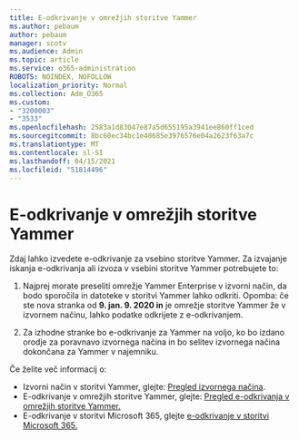 ```yaml
---
title: E-odkrivanje v omrežjih storitve Yammer
ms.author: pebaum
author: pebaum
manager: scotv
ms.audience: Admin
ms.topic: article
ms.service: o365-administration
ROBOTS: NOINDEX, NOFOLLOW
localization_priority: Normal
ms.collection: Adm_O365
ms.custom:
- "3200003"
- "3533"
ms.openlocfilehash: 2583a1d83047e87a5d655195a3941ee860ff1ced
ms.sourcegitcommit: 8bc60ec34bc1e40685e3976576e04a2623f63a7c
ms.translationtype: MT
ms.contentlocale: sl-SI
ms.lasthandoff: 04/15/2021
ms.locfileid: "51814496"
---
```

# <a name="ediscovery-in-yammer-networks"></a>E-odkrivanje v omrežjih storitve Yammer

Zdaj lahko izvedete e-odkrivanje za vsebino storitve Yammer.  Za izvajanje iskanja e-odkrivanja ali izvoza v vsebini storitve Yammer potrebujete to:

1. Najprej morate preseliti omrežje Yammer Enterprise v izvorni način, da bodo sporočila in datoteke v storitvi Yammer lahko odkriti. Opomba: če ste nova stranka od **9. jan. 9. 2020 in** je omrežje storitve Yammer že v izvornem načinu, lahko podatke odkrijete z e-odkrivanjem.

2. Za izhodne stranke bo e-odkrivanje za Yammer na voljo, ko bo izdano orodje za poravnavo izvornega načina in bo selitev izvornega načina dokončana za Yammer v najemniku.

Če želite več informacij o:

- Izvorni način v storitvi Yammer, glejte: [Pregled izvornega načina](https://docs.microsoft.com/yammer/configure-your-yammer-network/overview-native-mode).
- E-odkrivanje v omrežjih storitve Yammer, glejte: [Pregled e-odkrivanja v omrežjih storitve Yammer.](https://docs.microsoft.com/yammer/manage-security-and-compliance/overview-of-ediscovery)
- E-odkrivanje v storitvi Microsoft 365, glejte [e-odkrivanje v storitvi Microsoft 365.](https://docs.microsoft.com/microsoft-365/compliance/ediscovery)
